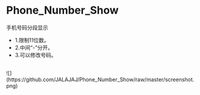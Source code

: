 # Phone_Number_Show
手机号码分段显示
* 1.限制11位数。
* 2.中间“-”分开。
* 3.可以修改号码。
<br>
![](https://github.com/JALAJAJ/Phone_Number_Show/raw/master/screenshot.png)
